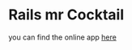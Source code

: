 # Rails mr Cocktail

you can find the online app [here](https://mr-cocktail-matthieudou.herokuapp.com/)
